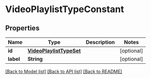 # VideoPlaylistTypeConstant

## Properties
Name | Type | Description | Notes
------------ | ------------- | ------------- | -------------
**id** | [**VideoPlaylistTypeSet**](VideoPlaylistTypeSet.md) |  | [optional] 
**label** | **String** |  | [optional] 

[[Back to Model list]](../README.md#documentation-for-models) [[Back to API list]](../README.md#documentation-for-api-endpoints) [[Back to README]](../README.md)



